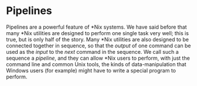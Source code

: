 # Pipelines

Pipelines are a powerful feature of \*Nix systems.
We have said before that many \*Nix utilities are designed to perform one single task very well; this is true, but is only half of the story.
Many \*Nix utilities are also designed to be connected together in sequence, so that the *output* of one command can be used as the *input* to the *next* command in the sequence.
We call such a sequence a *pipeline*, and they can allow \*Nix users to perform, with just the command line and common Unix tools, the kinds of data-manipulation that Windows users (for example) might have to write a special program to perform.
